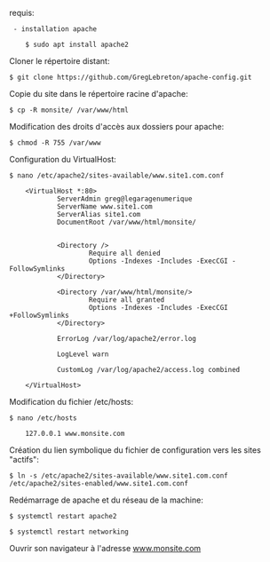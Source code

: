requis:

     - installation apache
       
        $ sudo apt install apache2


Cloner le répertoire distant:

    $ git clone https://github.com/GregLebreton/apache-config.git

Copie du site dans le répertoire racine d'apache:

    $ cp -R monsite/ /var/www/html



Modification des droits d'accès aux dossiers pour apache:

    $ chmod -R 755 /var/www



Configuration du VirtualHost:

    $ nano /etc/apache2/sites-available/www.site1.com.conf

        <VirtualHost *:80>
                ServerAdmin greg@legaragenumerique
                ServerName www.site1.com
                ServerAlias site1.com
                DocumentRoot /var/www/html/monsite/


                <Directory />
                        Require all denied
                        Options -Indexes -Includes -ExecCGI -FollowSymlinks
                </Directory>

                <Directory /var/www/html/monsite/>
                        Require all granted
                        Options -Indexes -Includes -ExecCGI +FollowSymlinks
                </Directory>

                ErrorLog /var/log/apache2/error.log

                LogLevel warn

                CustomLog /var/log/apache2/access.log combined

        </VirtualHost>


Modification du fichier /etc/hosts:

    $ nano /etc/hosts

        127.0.0.1 www.monsite.com


Création du lien symbolique du fichier de configuration vers les sites "actifs":

    $ ln -s /etc/apache2/sites-available/www.site1.com.conf /etc/apache2/sites-enabled/www.site1.com.conf


Redémarrage de apache et du réseau de la machine:

    $ systemctl restart apache2

    $ systemctl restart networking


Ouvrir son navigateur à l'adresse www.monsite.com

